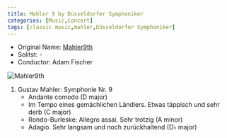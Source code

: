 ```yaml
---
title: Mahler 9 by Düsseldorfer Symphoniker
categories: [Music,Concert]
tags: [classic music,mahler,Düsseldorfer Symphoniker]
---
```


- Original Name: [Mahler9th](https://www.tonhalle.de/veranstaltung/sternzeichen/14262-mahler-9)
- Solitst: -
- Conductor: Adam Fischer

![Mahler9th](mahler9.png)

1. Gustav Mahler: Symphonie Nr. 9
    - Andante comodo (D major)
    - Im Tempo eines gemächlichen Ländlers. Etwas täppisch und sehr derb (C major)
    - Rondo-Burleske: Allegro assai. Sehr trotzig (A minor)
    - Adagio. Sehr langsam und noch zurückhaltend (D♭ major)